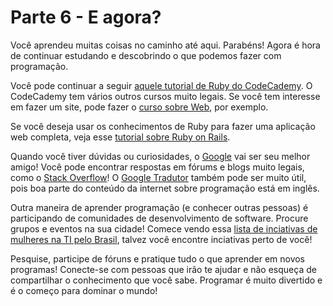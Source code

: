 # Parte 6 - E agora?

Você aprendeu muitas coisas no caminho até aqui. Parabéns! Agora é hora de continuar estudando e descobrindo o que podemos fazer com programação.

Você pode continuar a seguir [aquele tutorial de Ruby do CodeCademy](https://www.codecademy.com/pt-BR/learn/ruby). O CodeCademy tem vários outros cursos muito legais. Se você tem interesse em fazer um site, pode fazer o [curso sobre Web](https://www.codecademy.com/learn/make-a-website), por exemplo.

Se você deseja usar os conhecimentos de Ruby para fazer uma aplicação web completa, veja esse [tutorial sobre Ruby on Rails](http://www.maujor.com/railsgirlsguide/).

Quando você tiver dúvidas ou curiosidades, o [Google](https://www.google.com.br/search?q=ruby+tornar+palavra+mai%C3%BAscula) vai ser seu melhor amigo! Você pode encontrar respostas em fórums e blogs muito legais, como o [Stack Overflow](http://pt.stackoverflow.com/questions/tagged/ruby)! O [Google Tradutor](https://translate.google.com/) também pode ser muito útil, pois boa parte do conteúdo da internet sobre programação está em inglês.

Outra maneira de aprender programação (e conhecer outras pessoas) é participando de comunidades de desenvolvimento de software. Procure grupos e eventos na sua cidade! Comece vendo essa [lista de inciativas de mulheres na TI pelo Brasil](http://mulheresnacomputacao.com/2016/03/12/mapeamento-colaborativo-das-iniciativas-de-mulheres-na-tecnologia-pelo-pais-3/), talvez você encontre inciativas perto de você!

Pesquise, participe de fóruns e pratique tudo o que aprender em novos programas! Conecte-se com pessoas que irão te ajudar e não esqueça de compartilhar o conhecimento que você sabe. Programar é muito divertido e é o começo para dominar o mundo!
